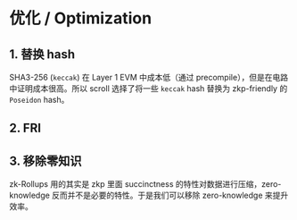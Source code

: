 # 优化 / Optimization

## 1. 替换 hash

SHA3-256 (`keccak`) 在 Layer 1 EVM 中成本低（通过 precompile），但是在电路中证明成本很高。所以 scroll 选择了将一些 `keccak` hash 替换为 zkp-friendly 的 `Poseidon` hash。

<!-- 

具体来讲，Scroll 的 zkEVM 方案会替换掉：

+ Transaction hash
+ Receipt hash
+ Compute contract addresses
+ Merkle Patricia Trie

不会替换掉：

+ `SHA3` opcode
    * 这个不应该替换，否则语义、定义不一致
+ Code hash
    * 因为调用次数不多

### 导致的后果

由于没什么人会在合约中直接计算 Transaction hash（无法计算）、Receipt hash（无法计算）、contract addresses（不会直接计算，而是通过 `CREATE`、`CREATE2` 包了起来，不会影响到用户使用），所以对用户写合约没什么影响。

可能有影响的是，Merkle Patricia Trie 的改变会影响到 blockheader 的计算。比如 https://github.com/lidofinance/curve-merkle-oracle 就在合约中直接计算了 blockheader。但是 Lido 也说自己会废弃掉这个合约（以后找 chainlink 拿 blockheader）。（并且直接在合约中计算 blockheader 本来也不是一种好方式，比如假如以太坊升级为 verkle tree，lido 的这个合约也会被影响、作废。）

 -->

## 2. FRI

## 3. 移除零知识

zk-Rollups 用的其实是 zkp 里面 succinctness 的特性对数据进行压缩，zero-knowledge 反而并不是必要的特性。于是我们可以移除 zero-knowledge 来提升效率。

